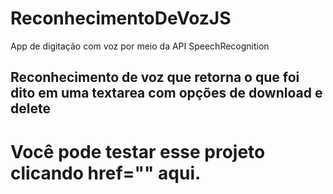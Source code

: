 # ReconhecimentoDeVozJS
App de digitação com voz por meio da API SpeechRecognition 

## Reconhecimento de voz que retorna o que foi dito em uma textarea com opções de download e delete

<h1>Você pode testar esse projeto clicando <a> href="" aqui. </a> </h1>
